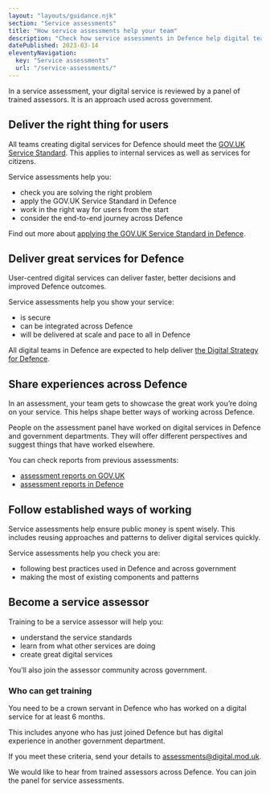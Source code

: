 ```yaml
---
layout: "layouts/guidance.njk"
section: "Service assessments"
title: "How service assessments help your team"
description: "Check how service assessments in Defence help digital teams and users."
datePublished: 2023-03-14
eleventyNavigation:
  key: "Service assessments"
  url: "/service-assessments/"
---
```


In a service assessment, your digital service is reviewed by a panel of trained assessors. It is an approach used across government.

## Deliver the right thing for users 

All teams creating digital services for Defence should meet the [GOV.UK Service Standard](https://www.gov.uk/service-manual/service-standard). This applies to internal services as well as services for citizens. 

Service assessments help you: 

- check you are solving the right problem 
- apply the GOV.UK Service Standard in Defence
- work in the right way for users from the start
- consider the end-to-end journey across Defence

Find out more about [applying the GOV.UK Service Standard in Defence](https://servicemanual.digital.mod.uk/meet-the-standard/).

## Deliver great services for Defence

User-centred digital services can deliver faster, better decisions and improved Defence outcomes. 

Service assessments help you show your service:

- is secure 
- can be integrated across Defence 
- will be delivered at scale and pace to all in Defence

All digital teams in Defence are expected to help deliver [the Digital Strategy for Defence](https://assets.publishing.service.gov.uk/government/uploads/system/uploads/attachment_data/file/990114/20210421_-_MOD_Digital_Strategy_-_Update_-_Final.pdf). 


## Share experiences across Defence

In an assessment, your team gets to showcase the great work you’re doing on your service. This helps shape better ways of working across Defence.

People on the assessment panel have worked on digital services in Defence and  government departments. They will offer different perspectives and suggest things that have worked elsewhere.

You can check reports from previous assessments: 

- [assessment reports on GOV.UK](/service-assessments/service-assessment-reports)
- [assessment reports in Defence](https://www.gov.uk/service-standard-reports)


## Follow established ways of working 

Service assessments help ensure public money is spent wisely. This includes reusing approaches and patterns to deliver digital services quickly.

Service assessments help you check you are:

- following best practices used in Defence and across government  
- making the most of existing components and patterns

## Become a service assessor

Training to be a service assessor will help you: 

- understand the service standards
- learn from what other services are doing
- create great digital services

You’ll also join the assessor community across government. 

### Who can get training

You need to be a crown servant in Defence who has worked on a digital service for at least 6 months. 

This includes anyone who has just joined Defence but has digital experience in another government department. 

If you meet these criteria, send your details to [assessments@digital.mod.uk](mailto:assessments@digital.mod.uk?subject=Service%20assessor%20training). 

We would like to hear from trained assessors across Defence. You can join the panel for service assessments.

